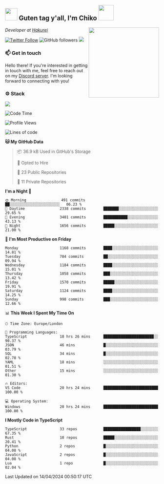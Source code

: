 <h2><img src="https://cdn.discordapp.com/emojis/1100181376730402906.gif?quality=lossless" width="40"> Guten tag y'all, I'm Chiko <img src="https://a.ppy.sh/15907233" width="50"></h2>
<a href="https://twitter.com/Zzul0714/status/1654451338179395585?s=20"><img align='right' src="https://cdn.discordapp.com/attachments/1109162815866023976/1109163700583153705/FvXKt8paEAAR6Ak1.png" width="230"></a>
<p><em>Developer at <a href="https://github.com/hakureiapp">Hakurei</a></em></p>

[![Twitter Follow](https://img.shields.io/twitter/follow/chikoxq?label=Follow)](https://twitter.com/intent/follow?screen_name=chikoxq)
![GitHub followers](https://img.shields.io/github/followers/chikof?label=Follow&style=social)
![](https://komarev.com/ghpvc/?username=chikof&color=blue)

### 📫 Get in touch
Hello there! If you're interested in getting in touch with me, feel free to reach out on my [Discord server](https://discord.gg/sejc7TnX6N). I'm looking forward to connecting with you!

### ⚙️ Stack
![](https://skillicons.dev/icons?i=git,kubernetes,docker,js,ts,cloudflare,css,deno,express,graphql,html,mongodb,nestjs,py,react,apollo,bash,java,lua,nextjs,netlify,nodejs,ps,powershell,rust,neovim,tauri,sentry,postgres,tailwind,prisma,actix)

<!--START_SECTION:waka-->
![Code Time](http://img.shields.io/badge/Code%20Time-1%2C643%20hrs%2044%20mins-blue)

![Profile Views](http://img.shields.io/badge/Profile%20Views-0-blue)

![Lines of code](https://img.shields.io/badge/From%20Hello%20World%20I%27ve%20Written-6.9%20million%20lines%20of%20code-blue)

**🐱 My GitHub Data** 

> 📦 36.9 kB Used in GitHub's Storage 
 > 
> 💼 Opted to Hire
 > 
> 📜 23 Public Repositories 
 > 
> 🔑 11 Private Repositories 
 > 
**I'm a Night 🦉** 

```text
🌞 Morning                491 commits         ██░░░░░░░░░░░░░░░░░░░░░░░   06.23 % 
🌆 Daytime                2338 commits        ███████░░░░░░░░░░░░░░░░░░   29.65 % 
🌃 Evening                3401 commits        ███████████░░░░░░░░░░░░░░   43.13 % 
🌙 Night                  1656 commits        █████░░░░░░░░░░░░░░░░░░░░   21.00 % 
```
📅 **I'm Most Productive on Friday** 

```text
Monday                   1168 commits        ████░░░░░░░░░░░░░░░░░░░░░   14.81 % 
Tuesday                  784 commits         ██░░░░░░░░░░░░░░░░░░░░░░░   09.94 % 
Wednesday                1184 commits        ████░░░░░░░░░░░░░░░░░░░░░   15.01 % 
Thursday                 1058 commits        ███░░░░░░░░░░░░░░░░░░░░░░   13.42 % 
Friday                   1570 commits        █████░░░░░░░░░░░░░░░░░░░░   19.91 % 
Saturday                 1124 commits        ████░░░░░░░░░░░░░░░░░░░░░   14.25 % 
Sunday                   998 commits         ███░░░░░░░░░░░░░░░░░░░░░░   12.66 % 
```


📊 **This Week I Spent My Time On** 

```text
🕑︎ Time Zone: Europe/London

💬 Programming Languages: 
TypeScript               18 hrs 26 mins      ███████████████████████░░   90.37 % 
JSON                     46 mins             █░░░░░░░░░░░░░░░░░░░░░░░░   03.79 % 
SQL                      34 mins             █░░░░░░░░░░░░░░░░░░░░░░░░   02.78 % 
YAML                     18 mins             ░░░░░░░░░░░░░░░░░░░░░░░░░   01.51 % 
Other                    15 mins             ░░░░░░░░░░░░░░░░░░░░░░░░░   01.30 % 

🔥 Editors: 
VS Code                  20 hrs 24 mins      █████████████████████████   100.00 % 

💻 Operating System: 
Windows                  20 hrs 24 mins      █████████████████████████   100.00 % 
```

**I Mostly Code in TypeScript** 

```text
TypeScript               33 repos            █████████████████░░░░░░░░   67.35 % 
Rust                     10 repos            █████░░░░░░░░░░░░░░░░░░░░   20.41 % 
Python                   2 repos             █░░░░░░░░░░░░░░░░░░░░░░░░   04.08 % 
JavaScript               2 repos             █░░░░░░░░░░░░░░░░░░░░░░░░   04.08 % 
Lua                      1 repo              █░░░░░░░░░░░░░░░░░░░░░░░░   02.04 % 
```




 Last Updated on 14/04/2024 00:50:17 UTC
<!--END_SECTION:waka-->


<!--
<p align="center">
     <a href="https://discord.gg/HhybNhchcC"><img src="https://invidget.switchblade.xyz/sejc7TnX6N" align="center" ><a>
</p> 
-->
